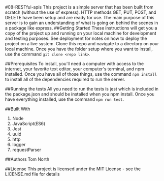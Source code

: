 #08-RESTful-apis
This project is a simple server that has been built from scratch (without the use of express). HTTP methods GET, PUT, POST, and DELETE
have been setup and are ready for use. The main purpose of this server is to gain an understanding of what is going on behind the
scenes in a package like express.
##Getting Started
These instructions will get you a copy of the project up and running on your local machine for development and testing purposes. See deployment for notes on how to deploy the project on a live system.
Clone this repo and navigate to a directory on your local machine. Once you have the folder setup where you want to install, use
the command ```git clone <repo link>```. 

##Prerequisites
To install, you'll need a computer with access to the internet, your favorite text editor, your computer's terminal,
and npm installed. Once you have all of those things, use the command ```npm install``` to install all of the dependencies 
required to run the server.

##Running the tests
All you need to run the tests is jest which is included in the package.json and should be installed when you npm install.
Once you have everything installed, use the command ```npm run test```.

##Built With
1. Node
2. JavaScript(ES6)
3. Jest
4. uuid
5. http
6. logger
7. requestParser

##Authors
Tom North

##License
This project is licensed under the MIT License - see the LICENSE.md file for details